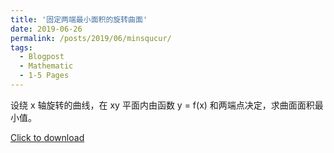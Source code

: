 ```yaml
---
title: '固定两端最小面积的旋转曲面'
date: 2019-06-26
permalink: /posts/2019/06/minsqucur/
tags:
  - Blogpost
  - Mathematic
  - 1-5 Pages
---
```



设绕 x 轴旋转的曲线，在 xy 平面内由函数 y = f(x) 和两端点决定，求曲面面积最小值。

[Click to download](/files/blog/190626minsqucur.pdf)


